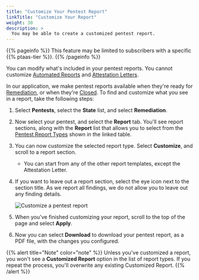 ```yaml
---
title: "Customize Your Pentest Report"
linkTitle: "Customize Your Report"
weight: 30
description: >
  You may be able to create a customized pentest report.
---
```


{{% pageinfo %}}
This feature may be limited to subscribers with a specific {{% ptaas-tier %}}.
{{% /pageinfo %}}

You can modify what's included in your pentest reports. You cannot customize [Automated Reports](/getting-started/glossary/#automated-report) and [Attestation Letters](/getting-started/glossary/#attestation-letter).

In our application, we make pentest reports available when they're ready for 
[Remediation](/penteststates/), or when they're [Closed](/penteststates/). 
To find and customize what you see in a report, take the following steps:

1. Select **Pentests**, select the **State** list, and select **Remediation**.

1. Now select your pentest, and select the **Report** tab. You'll see report sections,
   along with the **Report** list that allows you to select from the [Pentest Report
   Types](/platform-deep-dive/pentests/reports/#pentest-report-types) shown in the linked table.

   <!-- I think this is better without the screenshot   
   ![Different Pentest Report Types](/gsg/PentestReportTypes.png "You can select different Pentest Report Types.") -->

1. You can now customize the selected report type. Select **Customize**, and scroll to a
   report section.

   - You can start from any of the other report templates, except the Attestation Letter.

1. If you want to leave out a report section, select the eye icon next to the section title.
   As we report all findings, we do not allow you to leave out any finding details.

   ![Customize a pentest report](/gsg/CustomizePentestReport.png "Select the eye icon to leave a section out of a pentest report.")

1. When you've finished customizing your report, scroll to the top of the page and select **Apply**. 

1. Now you can select **Download** to download your pentest report, as a PDF file, with the
   changes you configured.

{{% alert title="Note" color="note" %}}
Unless you've customized a report, you won't see a **Customized Report** option in the list of report types. If you repeat the process, you'll overwrite any existing Customized Report.
{{% /alert %}}
